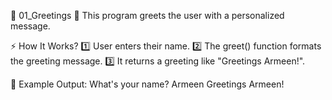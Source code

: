 🎉 01_Greetings
🔹 This program greets the user with a personalized message.

⚡ How It Works?
1️⃣ User enters their name.
2️⃣ The greet() function formats the greeting message.
3️⃣ It returns a greeting like "Greetings Armeen!".

📝 Example Output:
What's your name? Armeen
Greetings  Armeen!